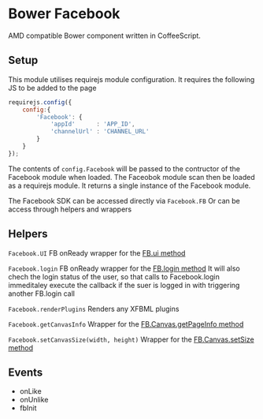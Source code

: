 # Bower Facebook

AMD compatible Bower component written in CoffeeScript.


## Setup

This module utilises requirejs module configuration. It requires the following JS to be added to the page

```javascript
requirejs.config({
	config:{
		'Facebook': {
			'appId'      : 'APP_ID',
			'channelUrl' : 'CHANNEL_URL'	
		}
	}
});
```

The contents of `config.Facebook` will be passed to the contructor of the Facebook module when loaded.
The Faceobok module scan then be loaded as a requirejs module. It returns a single instance of the Facebook module.

The Facebook SDK can be accessed directly via `Facebook.FB`
Or can be access through helpers and wrappers


## Helpers

`Facebook.UI`
FB onReady wrapper for the [FB.ui method](https://developers.facebook.com/docs/reference/javascript/FB.ui/)

`Facebook.login`
FB onReady wrapper for the [FB.login method](http://developers.facebook.com/docs/reference/javascript/FB.login/)
It will also chech the login status of the user, so that calls to Facebook.login immeditaley execute the callback if the suer is logged in with triggering another FB.login call

`Facebook.renderPlugins`
Renders any XFBML plugins 

`Facebook.getCanvasInfo`
Wrapper for the [FB.Canvas.getPageInfo method](http://developers.facebook.com/docs/reference/javascript/FB.Canvas.getPageInfo/)

`Facebook.setCanvasSize(width, height)`
Wrapper for the [FB.Canvas.setSize method](http://developers.facebook.com/docs/reference/javascript/FB.Canvas.setSize/)


## Events

* onLike
* onUnlike
* fbInit

